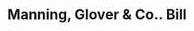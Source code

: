 ---
doi: 10.7916/D8HX2QNZ
date_other: '1860'
date_other_textual: 1860-1869
form: printed ephemera
genre:
- Invoices
name:
- Manning, Glover & Co.
object_in_context_url: https://biggert.cul.columbia.edu/items/view/ave_biggert_00419
subject_hierarchical_geographic:
- Boston, Massachusetts, United States
subject_name:
- Manning, Glover & Co.
title: Manning, Glover & Co.. Bill
sort_title: Manning, Glover & Co.. Bill
call_number: ave_biggert_00419
coordinates:
- 42.35805555555556,-71.06361111111111
pid: ave_biggert_00419
identifiers: ave_biggert_00419
thumbnail: https://derivativo-1.library.columbia.edu/iiif/2/ldpd:344191/full/!256,256/0/native.jpg
permalink: "/items/ave_biggert_00419/"
layout: iiif-image-page
---